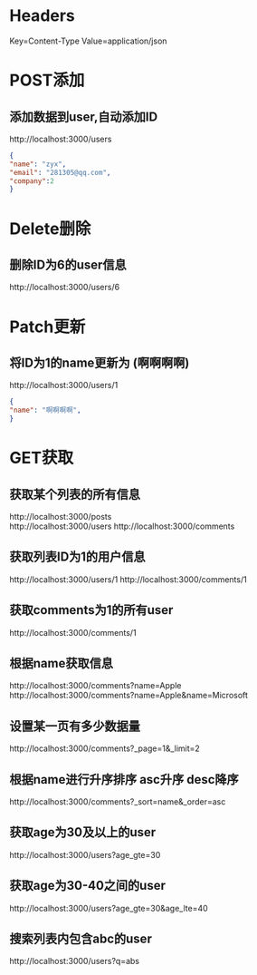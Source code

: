 # Headers
Key=Content-Type
Value=application/json

# POST添加
## 添加数据到user,自动添加ID
http://localhost:3000/users
```json
{
"name": "zyx",
"email": "281305@qq.com",
"company":2
}
```

# Delete删除
## 删除ID为6的user信息
http://localhost:3000/users/6

# Patch更新
## 将ID为1的name更新为 (啊啊啊啊)
http://localhost:3000/users/1
```json
{
"name": "啊啊啊啊",
}
```

# GET获取

## 获取某个列表的所有信息
http://localhost:3000/posts  
http://localhost:3000/users
http://localhost:3000/comments

## 获取列表ID为1的用户信息
http://localhost:3000/users/1
http://localhost:3000/comments/1

## 获取comments为1的所有user
http://localhost:3000/comments/1

## 根据name获取信息
http://localhost:3000/comments?name=Apple
http://localhost:3000/comments?name=Apple&name=Microsoft

## 设置某一页有多少数据量
http://localhost:3000/comments?_page=1&_limit=2

## 根据name进行升序排序   asc升序   desc降序
http://localhost:3000/comments?_sort=name&_order=asc

## 获取age为30及以上的user
http://localhost:3000/users?age_gte=30

## 获取age为30-40之间的user
http://localhost:3000/users?age_gte=30&age_lte=40

## 搜索列表内包含abc的user
http://localhost:3000/users?q=abs







